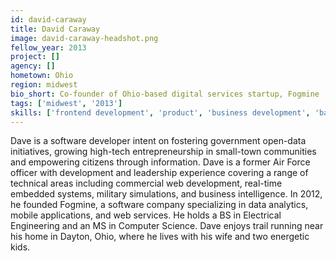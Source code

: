 ```yaml
---
id: david-caraway
title: David Caraway
image: david-caraway-headshot.png
fellow_year: 2013
project: []
agency: []
hometown: Ohio
region: midwest
bio_short: Co-founder of Ohio-based digital services startup, Fogmine
tags: ['midwest', '2013']
skills: ['frontend development', 'product', 'business development', 'backend development']
---
```


Dave is a software developer intent on fostering government open-data initiatives, growing high-tech entrepreneurship in small-town communities and empowering citizens through information.  Dave is a former Air Force officer with development and leadership experience covering a range of technical areas including commercial web development, real-time embedded systems, military simulations, and business intelligence.  In 2012, he founded Fogmine, a software company specializing in data analytics, mobile applications, and web services.  He holds a BS in Electrical Engineering and an MS in Computer Science.  Dave enjoys trail running near his home in Dayton, Ohio, where he lives with his wife and two energetic kids.
